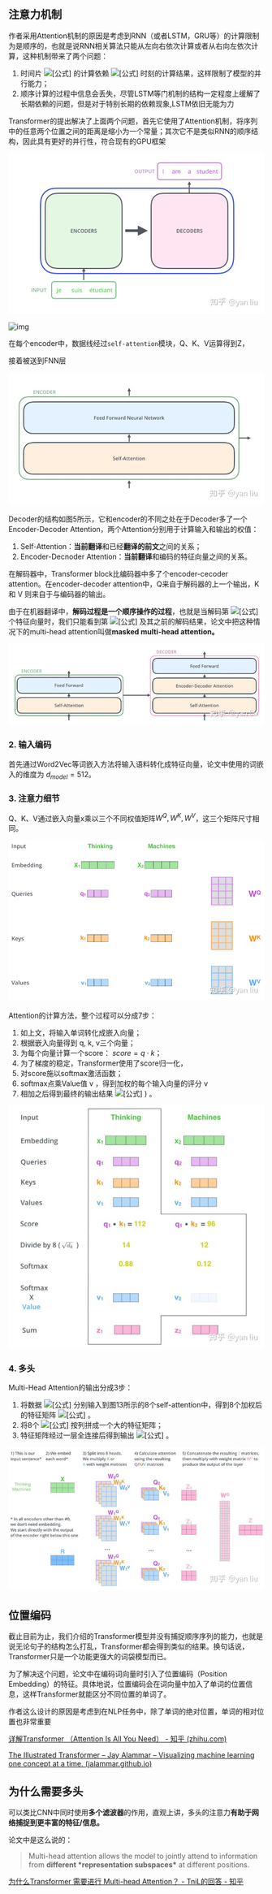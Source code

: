 ## 注意力机制

作者采用Attention机制的原因是考虑到RNN（或者LSTM，GRU等）的计算限制为是顺序的，也就是说RNN相关算法只能从左向右依次计算或者从右向左依次计算，这种机制带来了两个问题：

1. 时间片 ![[公式]](https://www.zhihu.com/equation?tex=t) 的计算依赖 ![[公式]](https://www.zhihu.com/equation?tex=t-1) 时刻的计算结果，这样限制了模型的并行能力；
2. 顺序计算的过程中信息会丢失，尽管LSTM等门机制的结构一定程度上缓解了长期依赖的问题，但是对于特别长期的依赖现象,LSTM依旧无能为力

Transformer的提出解决了上面两个问题，首先它使用了Attention机制，将序列中的任意两个位置之间的距离是缩小为一个常量；其次它不是类似RNN的顺序结构，因此具有更好的并行性，符合现有的GPU框架

![img](../imags/v2-5a252caa82f87920eadea2a2e93dc528_720w.jpg)

![img](https://pic3.zhimg.com/80/v2-c14a98dbcb1a7f6f2d18cf9a1f591be6_720w.jpg)

在每个encoder中，数据线经过`self-attention`模块，Q、K、V运算得到Z，

接着被送到FNN层

![img](../imags/v2-89e5443635d7e9a74ff0b4b0a6f31802_720w.jpg)

Decoder的结构如图5所示，它和encoder的不同之处在于Decoder多了一个Encoder-Decoder Attention，两个Attention分别用于计算输入和输出的权值：

1. Self-Attention：**当前翻译**和已经**翻译的前文**之间的关系；
2. Encoder-Decnoder Attention：**当前翻译**和编码的特征向量之间的关系。

在解码器中，Transformer block比编码器中多了个encoder-cecoder attention。在encoder-decoder attention中，Q来自于解码器的上一个输出，K和 V 则来自于与编码器的输出。

由于在机器翻译中，**解码过程是一个顺序操作的过程**，也就是当解码第 ![[公式]](https://www.zhihu.com/equation?tex=k) 个特征向量时，我们只能看到第 ![[公式]](https://www.zhihu.com/equation?tex=k-1) 及其之前的解码结果，论文中把这种情况下的multi-head attention叫做**masked multi-head attention。**

![img](../imags/v2-d5777da2a84e120846c825ff9ca95a68_720w.jpg)

### 2. 输入编码

首先通过Word2Vec等词嵌入方法将输入语料转化成特征向量，论文中使用的词嵌入的维度为 $d_{model}=512$。

### 3. 注意力细节

Q、K、V通过嵌入向量x乘以三个不同权值矩阵$W^Q, W^K, W^V$，这三个矩阵尺寸相同。

![img](../imags/v2-159cd31e629170e0bade136b91c9de61_720w.jpg)

Attention的计算方法，整个过程可以分成7步：

1. 如上文，将输入单词转化成嵌入向量；
2. 根据嵌入向量得到 q, k, v三个向量；
3. 为每个向量计算一个score： $score=q\cdot k$​；
4. 为了梯度的稳定，Transformer使用了score归一化，
5. 对score施以softmax激活函数；
6. softmax点乘Value值 v ，得到加权的每个输入向量的评分 v
7. 相加之后得到最终的输出结果 ![[公式]](https://www.zhihu.com/equation?tex=z) ) 。

![img](../imags/v2-79b6b3c14439219777144668a008355c_720w.jpg)

### 4. 多头

Multi-Head Attention的输出分成3步：

1. 将数据 ![[公式]](https://www.zhihu.com/equation?tex=X+) 分别输入到图13所示的8个self-attention中，得到8个加权后的特征矩阵 ![[公式]](https://www.zhihu.com/equation?tex=Z_i%2C+i%5Cin%5C%7B1%2C2%2C...%2C8%5C%7D) 。
2. 将8个 ![[公式]](https://www.zhihu.com/equation?tex=Z_i) 按列拼成一个大的特征矩阵；
3. 特征矩阵经过一层全连接后得到输出 ![[公式]](https://www.zhihu.com/equation?tex=Z) 。

![img](../imags/v2-c2a91ac08b34e73c7f4b415ce823840e_720w.jpg)

## 位置编码

截止目前为止，我们介绍的Transformer模型并没有捕捉顺序序列的能力，也就是说无论句子的结构怎么打乱，Transformer都会得到类似的结果。换句话说，Transformer只是一个功能更强大的词袋模型而已。

为了解决这个问题，论文中在编码词向量时引入了位置编码（Position Embedding）的特征。具体地说，位置编码会在词向量中加入了单词的位置信息，这样Transformer就能区分不同位置的单词了。

作者这么设计的原因是考虑到在NLP任务中，除了单词的绝对位置，单词的相对位置也非常重要



[详解Transformer （Attention Is All You Need） - 知乎 (zhihu.com)](https://zhuanlan.zhihu.com/p/48508221)

[The Illustrated Transformer – Jay Alammar – Visualizing machine learning one concept at a time. (jalammar.github.io)](http://jalammar.github.io/illustrated-transformer/)

## 为什么需要多头

可以类比CNN中同时使用**多个滤波器**的作用，直观上讲，多头的注意力**有助于网络捕捉到更丰富的特征/信息。**

论文中是这么说的：

> Multi-head attention allows the model to jointly attend to information from **different \*representation subspaces\*** at different positions.



[为什么Transformer 需要进行 Multi-head Attention？ - TniL的回答 - 知乎](https://www.zhihu.com/question/341222779/answer/793334421)

